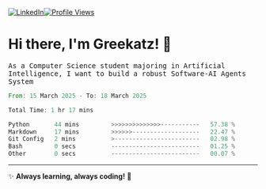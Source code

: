 [![LinkedIn](https://img.shields.io/badge/LinkedIn-0077B5?style=flat&logo=linkedin&logoColor=white)](https://www.linkedin.com/in/hungarbeit1912/)[![Profile Views](https://komarev.com/ghpvc/?username=Greekatz&color=blue&style=flat-square)](https://github.com/Greekatz)  


# Hi there, I'm Greekatz! 👋

<samp>As a Computer Science student majoring in Artificial Intelligence, I want to build a robust Software-AI Agents System<samp>


<!--START_SECTION:waka-->

```rust
From: 15 March 2025 - To: 18 March 2025

Total Time: 1 hr 17 mins

Python       44 mins         >>>>>>>>>>>>>>-----------   57.38 %
Markdown     17 mins         >>>>>>-------------------   22.47 %
Git Config   2 mins          >------------------------   02.98 %
Bash         0 secs          -------------------------   01.25 %
Other        0 secs          -------------------------   00.07 %
```

<!--END_SECTION:waka-->

---
✨ **Always learning, always coding!** 🚀
